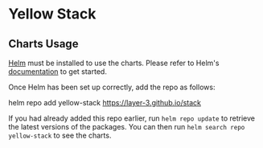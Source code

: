 # Yellow Stack

## Charts Usage

[Helm](https://helm.sh) must be installed to use the charts.  Please refer to
Helm's [documentation](https://helm.sh/docs) to get started.

Once Helm has been set up correctly, add the repo as follows:

  helm repo add yellow-stack https://layer-3.github.io/stack

If you had already added this repo earlier, run `helm repo update` to retrieve
the latest versions of the packages.  You can then run `helm search repo
yellow-stack` to see the charts.
